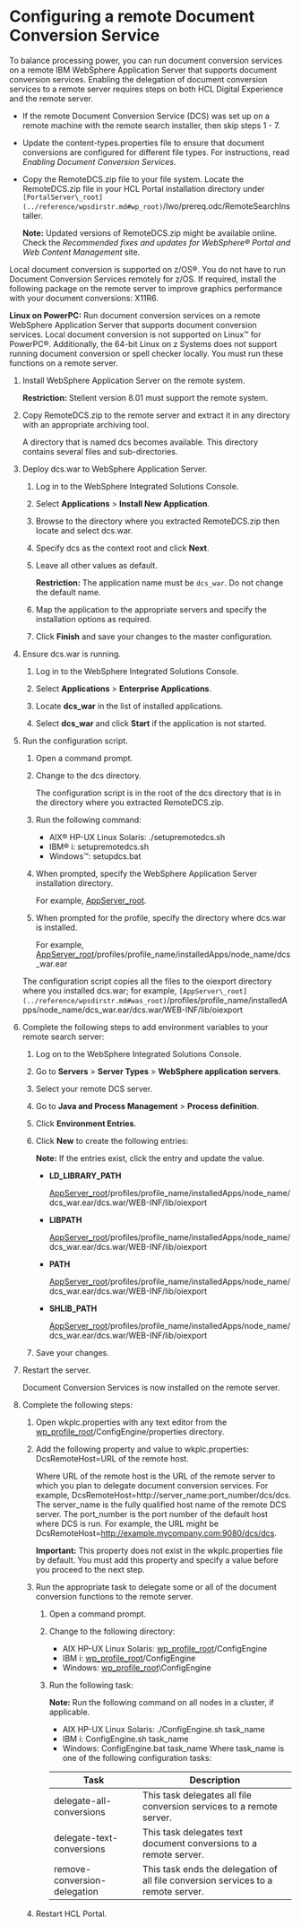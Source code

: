 # Configuring a remote Document Conversion Service

To balance processing power, you can run document conversion services on a remote IBM WebSphere Application Server that supports document conversion services. Enabling the delegation of document conversion services to a remote server requires steps on both HCL Digital Experience and the remote server.

-   If the remote Document Conversion Service \(DCS\) was set up on a remote machine with the remote search installer, then skip steps 1 - 7.
-   Update the content-types.properties file to ensure that document conversions are configured for different file types. For instructions, read *Enabling Document Conversion Services*.
-   Copy the RemoteDCS.zip file to your file system. Locate the RemoteDCS.zip file in your HCL Portal installation directory under `[PortalServer\_root](../reference/wpsdirstr.md#wp_root)`/lwo/prereq.odc/RemoteSearchInstaller.

    **Note:** Updated versions of RemoteDCS.zip might be available online. Check the *Recommended fixes and updates for WebSphere® Portal and Web Content Management* site.


Local document conversion is supported on z/OS®. You do not have to run Document Conversion Services remotely for z/OS. If required, install the following package on the remote server to improve graphics performance with your document conversions: X11R6.

**Linux on PowerPC:** Run document conversion services on a remote WebSphere Application Server that supports document conversion services. Local document conversion is not supported on Linux™ for PowerPC®. Additionally, the 64-bit Linux on z Systems does not support running document conversion or spell checker locally. You must run these functions on a remote server.

1.  Install WebSphere Application Server on the remote system.

    **Restriction:** Stellent version 8.01 must support the remote system.

2.  Copy RemoteDCS.zip to the remote server and extract it in any directory with an appropriate archiving tool.

    A directory that is named dcs becomes available. This directory contains several files and sub-directories.

3.  Deploy dcs.war to WebSphere Application Server.

    1.  Log in to the WebSphere Integrated Solutions Console.

    2.  Select **Applications** \> **Install New Application**.

    3.  Browse to the directory where you extracted RemoteDCS.zip then locate and select dcs.war.

    4.  Specify dcs as the context root and click **Next**.

    5.  Leave all other values as default.

        **Restriction:** The application name must be `dcs_war`. Do not change the default name.

    6.  Map the application to the appropriate servers and specify the installation options as required.

    7.  Click **Finish** and save your changes to the master configuration.

4.  Ensure dcs.war is running.

    1.  Log in to the WebSphere Integrated Solutions Console.

    2.  Select **Applications** \> **Enterprise Applications**.

    3.  Locate **dcs\_war** in the list of installed applications.

    4.  Select **dcs\_war** and click **Start** if the application is not started.

5.  Run the configuration script.

    1.  Open a command prompt.

    2.  Change to the dcs directory.

        The configuration script is in the root of the dcs directory that is in the directory where you extracted RemoteDCS.zip.

    3.  Run the following command:

        -   AIX® HP-UX Linux Solaris: ./setupremotedcs.sh
        -   IBM® i: setupremotedcs.sh
        -   Windows™: setupdcs.bat
    4.  When prompted, specify the WebSphere Application Server installation directory.

        For example, [AppServer\_root](../reference/wpsdirstr.md#was_root).

    5.  When prompted for the profile, specify the directory where dcs.war is installed.

        For example, [AppServer\_root](../reference/wpsdirstr.md#was_root)/profiles/profile\_name/installedApps/node\_name/dcs\_war.ear

    The configuration script copies all the files to the oiexport directory where you installed dcs.war; for example, `[AppServer\_root](../reference/wpsdirstr.md#was_root)`/profiles/profile\_name/installedApps/node\_name/dcs\_war.ear/dcs.war/WEB-INF/lib/oiexport

6.  Complete the following steps to add environment variables to your remote search server:

    1.  Log on to the WebSphere Integrated Solutions Console.

    2.  Go to **Servers** \> **Server Types** \> **WebSphere application servers**.

    3.  Select your remote DCS server.

    4.  Go to **Java and Process Management** \> **Process definition**.

    5.  Click **Environment Entries**.

    6.  Click **New** to create the following entries:

        **Note:** If the entries exist, click the entry and update the value.

        -   **LD\_LIBRARY\_PATH**

            [AppServer\_root](../reference/wpsdirstr.md#was_root)/profiles/profile\_name/installedApps/node\_name/dcs\_war.ear/dcs.war/WEB-INF/lib/oiexport

        -   **LIBPATH**

            [AppServer\_root](../reference/wpsdirstr.md#was_root)/profiles/profile\_name/installedApps/node\_name/dcs\_war.ear/dcs.war/WEB-INF/lib/oiexport

        -   **PATH**

            [AppServer\_root](../reference/wpsdirstr.md#was_root)/profiles/profile\_name/installedApps/node\_name/dcs\_war.ear/dcs.war/WEB-INF/lib/oiexport

        -   **SHLIB\_PATH**

            [AppServer\_root](../reference/wpsdirstr.md#was_root)/profiles/profile\_name/installedApps/node\_name/dcs\_war.ear/dcs.war/WEB-INF/lib/oiexport

    7.  Save your changes.

7.  Restart the server.

    Document Conversion Services is now installed on the remote server.

8.  Complete the following steps:

    1.  Open wkplc.properties with any text editor from the [wp\_profile\_root](../reference/wpsdirstr.md#wp_profile_root)/ConfigEngine/properties directory.

    2.  Add the following property and value to wkplc.properties: DcsRemoteHost=URL of the remote host.

        Where URL of the remote host is the URL of the remote server to which you plan to delegate document conversion services. For example, DcsRemoteHost=http://server\_name:port\_number/dcs/dcs. The server\_name is the fully qualified host name of the remote DCS server. The port\_number is the port number of the default host where DCS is run. For example, the URL might be DcsRemoteHost=http://example.mycompany.com:9080/dcs/dcs.

        **Important:** This property does not exist in the wkplc.properties file by default. You must add this property and specify a value before you proceed to the next step.

    3.  Run the appropriate task to delegate some or all of the document conversion functions to the remote server.

        1.  Open a command prompt.
        2.  Change to the following directory:
            -   AIX HP-UX Linux Solaris: [wp\_profile\_root](../reference/wpsdirstr.md#wp_profile_root)/ConfigEngine
            -   IBM i: [wp\_profile\_root](../reference/wpsdirstr.md#wp_profile_root)/ConfigEngine
            -   Windows: [wp\_profile\_root](../reference/wpsdirstr.md#wp_profile_root)\\ConfigEngine
        3.  Run the following task:

            **Note:** Run the following command on all nodes in a cluster, if applicable.

            -   AIX HP-UX Linux Solaris: ./ConfigEngine.sh task\_name
            -   IBM i: ConfigEngine.sh task\_name
            -   Windows: ConfigEngine.bat task\_name
            Where task\_name is one of the following configuration tasks:

            |Task|Description|
            |----|-----------|
            |delegate-all-conversions|This task delegates all file conversion services to a remote server.|
            |delegate-text-conversions|This task delegates text document conversions to a remote server.|
            |remove-conversion-delegation|This task ends the delegation of all file conversion services to a remote server.|

    4.  Restart HCL Portal.



